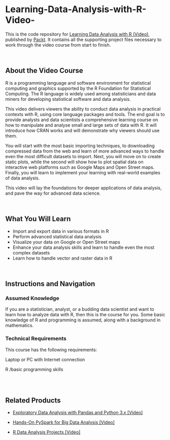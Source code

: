 # Learning-Data-Analysis-with-R-Video-


This is the code repository for [Learning Data Analysis with R (Video)](https://prod.packtpub.com/in/big-data-and-business-intelligence/learning-data-analysis-r-video), published by [Packt](https://www.packtpub.com/?utm_source=github). It contains all the supporting project files necessary to work through the video course from start to finish.


 


## About the Video Course

R is a programming language and software environment for statistical computing and graphics supported by the R Foundation for Statistical Computing. The R language is widely used among statisticians and data miners for developing statistical software and data analysis.

This video delivers viewers the ability to conduct data analysis in practical contexts with R, using core language packages and tools. The end goal is to provide analysts and data scientists a comprehensive learning course on how to manipulate and analyse small and large sets of data with R. It will introduce how CRAN works and will demonstrate why viewers should use them.

You will start with the most basic importing techniques, to downloading compressed data from the web and learn of more advanced ways to handle even the most difficult datasets to import. Next, you will move on to create static plots, while the second will show how to plot spatial data on interactive web platforms such as Google Maps and Open Street maps. Finally, you will learn to implement your learning with real-world examples of data analysis.

This video will lay the foundations for deeper applications of data analysis, and pave the way for advanced data science. 

 


<H2>What You Will Learn</H2>

<DIV class=book-info-will-learn-text>

<UL>

<LI> Import and export data in various formats in R

<LI> Perform advanced statistical data analysis

<LI> Visualize your data on Google or Open Street maps

<LI> Enhance your data analysis skills and learn to handle even the most complex datasets

<LI> Learn how to handle vector and raster data in R

</LI></UL></DIV>


 


## Instructions and Navigation

### Assumed Knowledge

If you are a statistician, analyst, or a budding data scientist and want to learn how to analyze data with R, then this is the course for you. Some basic knowledge of R and programming is assumed, along with a background in mathematics.

### Technical Requirements

This course has the following requirements:<br/>

Laptop or PC with Internet connection <br/>


R /basic programming skills <br/> 


 




## Related Products

* [Exploratory Data Analysis with Pandas and Python 3.x [Video]](https://prod.packtpub.com/in/application-development/exploratory-data-analysis-pandas-and-python-3x-video)



* [Hands-On PySpark for Big Data Analysis [Video]](https://prod.packtpub.com/in/big-data-and-business-intelligence/hands-pyspark-big-data-analysis-video)



* [R Data Analysis Projects [Video]](https://prod.packtpub.com/in/big-data-and-business-intelligence/r-data-analysis-projects-video)
